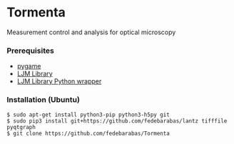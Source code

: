 # Tormenta
Measurement control and analysis for optical microscopy

### Prerequisites
 - [pygame](http://pygame.org/wiki/index)
 - [LJM Library](https://labjack.com/support/software/installers/ljm)
 - [LJM Library Python wrapper](https://labjack.com/support/software/examples/ljm/python)

### Installation (Ubuntu)
```
$ sudo apt-get install python3-pip python3-h5py git
$ sudo pip3 install git+https://github.com/fedebarabas/lantz tifffile pyqtgraph
$ git clone https://github.com/fedebarabas/Tormenta
```
